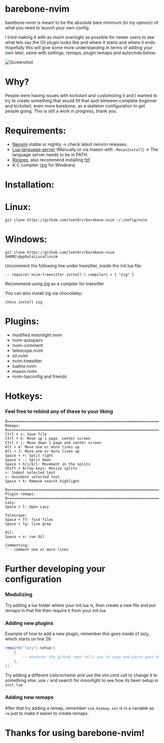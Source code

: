 # barebone-nvim
barebone-nvim is meant to be the absolute bare minimum (in my opinion) of what you need to launch your own config. 

I tried making it with as much oversight as possible for newer users to see what lets say the Oil plugin looks like and where it starts and where it ends. Hopefully this will give some more understanding in terms of adding your own later, same with settings, remaps, plugin remaps and autocmds below.

![Screenshot](https://i.imgur.com/hb2RNzX.png)

# Why?
People were having issues with kickstart and customizing it and I wanted to try to create something that would fill that spot between complete beginner and kickstart, even more barebone, as a skeleton configuration to get people going. This is still a work in progress, thank you.

# Requirements:
- [Neovim](https://github.com/neovim/neovim) stable or nightly -> check latest neovim releases.
- [Lua-language-server](https://github.com/LuaLS/lua-language-server) (Manually or via mason with `:MasonInstall`) -> The language server needs to be in PATH.
- [Ripgrep](https://github.com/BurntSushi/ripgrep), also recommend installing [fzf](https://github.com/junegunn/fzf)
- A C compiler ([zig](https://ziglang.org/download/) for Windows)

# Installation:
# Linux:
```
git clone https://github.com/leet0rz/barebone-nvim ~/.config/nvim
```
# Windows:
```
git clone https://github.com/leet0rz/barebone-nvim $HOME\AppData\Local\nvim
```
Uncomment the following line under treesitter, inside the init.lua file:

```-- require('nvim-treesitter.install').compilers = { "zig" }```

Recommend using [zig](https://ziglang.org/download/) as a compiler for treesitter

You can also install zig via chocolatey:

```
choco install zig
```

# Plugins:
- modified moonlight.nvim
- nvim-autopairs
- nvim-comment
- telescope.nvim
- oil.nvim
- nvim-treesitter
- lualine.nvim
- mason.nvim
- nvim-lspconfig and friends

# Hotkeys:

### Feel free to rebind any of these to your liking

```
0=============================================================================================0
Remaps:
0=============================================================================================0
Ctrl + s: Save file
Ctrl + k: Move up 1 page  center screen
Ctrl + j: Move down 1 page and center screen
Alt + k: Move one or more lines up
Alt + J: Move one or more lines up
Space + +: Split right
Space + -: Split down
Space + h/j/k/l: Movement in the splits
Shift + Arrow keys: Resize splits
>: Indent selected text
<: Unindent selected text
Space + h: Remove search highlight

0=============================================================================================0
Plugin remaps:
0=============================================================================================0
Lazy:
Space + l: Open Lazy

Telescope:
Space + ff: find files
Space + fg: live grep

Oil:
Space + o: run Oil

Commenting:
' - comment one or more lines
```

# Further developing your configuration
### Modulizing
Try adding a lua folder where your init.lua is, then create a new file and put remaps in that file then require it from your init.lua

### Adding new plugins
Example of how to add a new plugin, remember this goes inside of lazy, which starts on line 26:
```lua
require("lazy").setup({
    {
        -- whatever the github repo tells you to copy and paste goes here usually.
    },
})
```
Try adding a different colorscheme and use the vim.cmd call to change it to something else. use `/` and search for moonlight to see how its been setup in `init.lua`


### Adding new remaps

After that try adding a remap, remember `vim.keymap.set` is in a variable as `rm` just to make it easier to create remaps.
# Thanks for using barebone-nvim!
